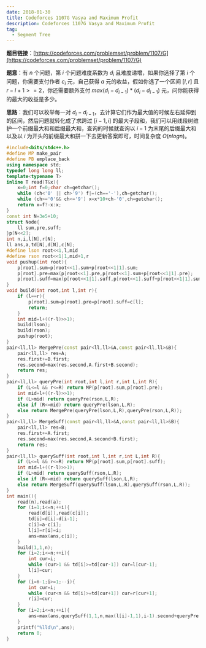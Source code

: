 ```yaml
---
date: 2018-01-30
title: Codeforces 1107G Vasya and Maximum Profit
description: Codeforces 1107G Vasya and Maximum Profit
tag:
  - Segment Tree
---
```


**题目链接**：[https://codeforces.com/problemset/problem/1107/G](https://codeforces.com/problemset/problem/1107/G)

**题意**：有 $n$ 个问题，第 $i$ 个问题难度系数为 $d_i$ 且难度递增，如果你选择了第 $i$ 个问题，你需要支付作者 $c_i$ 元，自己获得 $a$ 元的收益，假如你选了一个区间 $[l,r]$ 且 $r-l+1>=2$，你还需要额外支付 $max(d_i-d_{i-1})*(d_i-d_{i-1})$ 元，问你能获得的最大的收益是多少。

**思路**：我们可以枚举每一对 $d_i-d_{i-1}$，去计算它们作为最大值的时候左右延伸到的区间，然后问题就转化成了求跨过 $[i-1,i]$ 的最大子段和，我们可以用线段树维护一个前缀最大和和后缀最大和，查询的时候就查询以 $i-1$ 为末尾的后缀最大和以及以 $i$ 为开头的前缀最大和拼一下去更新答案即可，时间复杂度 $O(nlogn)$。

```cpp
#include<bits/stdc++.h>
#define MP make_pair
#define PB emplace_back
using namespace std;
typedef long long ll;
template<typename T>
inline T read(T&x){
    x=0;int f=0;char ch=getchar();
    while (ch<'0' || ch>'9') f|=(ch=='-'),ch=getchar();
    while (ch>='0'&& ch<='9') x=x*10+ch-'0',ch=getchar();
    return x=f?-x:x;
}
const int N=3e5+10;
struct Node{
	ll sum,pre,suff;
}p[N<<2];
int n,i,l[N],r[N];
ll ans,a,td[N],d[N],c[N];
#define lson root<<1,l,mid
#define rson root<<1|1,mid+1,r
void pushup(int root){
	p[root].sum=p[root<<1].sum+p[root<<1|1].sum;
	p[root].pre=max(p[root<<1].pre,p[root<<1].sum+p[root<<1|1].pre);
	p[root].suff=max(p[root<<1|1].suff,p[root<<1].suff+p[root<<1|1].sum);
}
void build(int root,int l,int r){
	if (l==r){
		p[root].sum=p[root].pre=p[root].suff=c[l];
		return;
	}
	int mid=l+((r-l)>>1);
	build(lson);
	build(rson);
	pushup(root);
}
pair<ll,ll> MergePre(const pair<ll,ll>&A,const pair<ll,ll>&B){
	pair<ll,ll> res=A;
	res.first+=B.first;
	res.second=max(res.second,A.first+B.second);
	return res;
}
pair<ll,ll> queryPre(int root,int l,int r,int L,int R){
	if (L<=l && r<=R) return MP(p[root].sum,p[root].pre);
	int mid=l+((r-l)>>1);
	if (L>mid) return queryPre(rson,L,R);
	else if (R<=mid) return queryPre(lson,L,R);
	else return MergePre(queryPre(lson,L,R),queryPre(rson,L,R)); 
}
pair<ll,ll> MergeSuff(const pair<ll,ll>&A,const pair<ll,ll>&B){
	pair<ll,ll> res=B;
	res.first+=A.first;
	res.second=max(res.second,A.second+B.first);
	return res;
}
pair<ll,ll> querySuff(int root,int l,int r,int L,int R){
	if (L<=l && r<=R) return MP(p[root].sum,p[root].suff);
	int mid=l+((r-l)>>1);
	if (L>mid) return querySuff(rson,L,R);
	else if (R<=mid) return querySuff(lson,L,R);
	else return MergeSuff(querySuff(lson,L,R),querySuff(rson,L,R)); 
}
int main(){
	read(n),read(a);
	for (i=1;i<=n;++i){
		read(d[i]),read(c[i]);
		td[i]=d[i]-d[i-1];
		c[i]=a-c[i];
		l[i]=r[i]=i;
		ans=max(ans,c[i]);
	}
	build(1,1,n);
	for (i=2;i<=n;++i){
		int cur=i;
		while (cur>1 && td[i]>=td[cur-1]) cur=l[cur-1];
		l[i]=cur;
	}
	for (i=n-1;i>=1;--i){
		int cur=i;
		while (cur<n && td[i]>=td[cur+1]) cur=r[cur+1];
		r[i]=cur;
	}
	for (i=2;i<=n;++i){
		ans=max(ans,querySuff(1,1,n,max(l[i]-1,1),i-1).second+queryPre(1,1,n,i,r[i]).second-1LL*td[i]*td[i]);
	}
	printf("%lld\n",ans);
	return 0;
}
```

